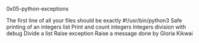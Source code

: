 0x05-python-exceptions

The first line of all your files should be exactly #!/usr/bin/python3
Safe printing of an integers list
Print and count integers
Integers division with debug
Divide a list
Raise exception
Raise a message
	done by Gloria Kikwai
